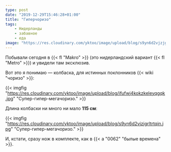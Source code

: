 ```yaml
---
type: post
date: "2019-12-29T15:46:28+01:00"
title: "Гиперчоризо"
tags:
    - Нидерланды
    - забавное
    - еда
image: "https://res.cloudinary.com/yktoo/image/upload/blog/s9yn6d2vjzjgrltrtqin.jpg"
---
```


Побывали сегодня в {{< fl "Makro" >}} (это нидерландский вариант {{< fl "Metro" >}}) и увидели там эксклюзив.

Вот это я понимаю — колбаска, для истинных поклонников {{< wiki "чоризо" >}}:

<!--more-->

{{< imgfig "https://res.cloudinary.com/yktoo/image/upload/blog/ifufwj4kokzkeleyqgqk.jpg" "Супер-гипер-мегачоризо." >}}

Длина колбаски ни много ни мало **115 см**:

{{< imgfig "https://res.cloudinary.com/yktoo/image/upload/blog/s9yn6d2vjzjgrltrtqin.jpg" "Супер-гипер-мегачоризо." >}}

И, кстати, сразу нож в комплекте, как в {{< a "0062" "былые времена" >}}.